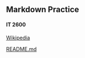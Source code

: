 ## Markdown Practice

#### IT 2600

[Wikipedia](https://en.wikipedia.org)

[README.md](../master/README.md)
